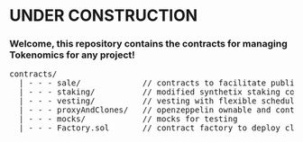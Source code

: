# UNDER CONSTRUCTION

### Welcome, this repository contains the contracts for managing Tokenomics for any project!
<pre>
contracts/
  | - - - sale/             // contracts to facilitate public and whitelist based sales 
  | - - - staking/          // modified synthetix staking contract and a locked staking contract 
  | - - - vesting/          // vesting with flexible schedules
  | - - - proxyAndClones/   // openzeppelin ownable and context reworked for clones
  | - - - mocks/            // mocks for testing
  | - - - Factory.sol       // contract factory to deploy clones of vesting and sale contract
</pre>